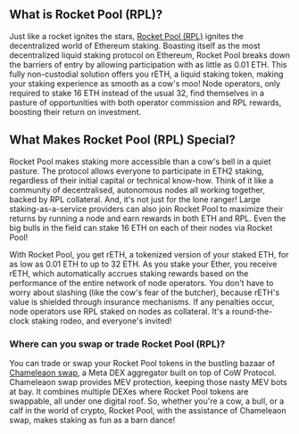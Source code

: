 <h2>What is Rocket Pool (RPL)?</h2>

<p>Just like a rocket ignites the stars, <a href="https://docs.rocketpool.net/overview/" rel="nofollow noreferrer noopener" target="_blank">Rocket Pool (RPL)</a> ignites the decentralized world of Ethereum staking. Boasting itself as the most decentralized liquid staking protocol on Ethereum, Rocket Pool breaks down the barriers of entry by allowing participation with as little as 0.01 ETH. This fully non-custodial solution offers you rETH, a liquid staking token, making your staking experience as smooth as a cow's moo! Node operators, only required to stake 16 ETH instead of the usual 32, find themselves in a pasture of opportunities with both operator commission and RPL rewards, boosting their return on investment.</p>

<h2>What Makes Rocket Pool (RPL) Special?</h2>

<p>Rocket Pool makes staking more accessible than a cow's bell in a quiet pasture. The protocol allows everyone to participate in ETH2 staking, regardless of their initial capital or technical know-how. Think of it like a community of decentralised, autonomous nodes all working together, backed by RPL collateral. And, it's not just for the lone ranger! Large staking-as-a-service providers can also join Rocket Pool to maximize their returns by running a node and earn rewards in both ETH and RPL. Even the big bulls in the field can stake 16 ETH on each of their nodes via Rocket Pool!</p>

<p>With Rocket Pool, you get rETH, a tokenized version of your staked ETH, for as low as 0.01 ETH to up to 32 ETH. As you stake your Ether, you receive rETH, which automatically accrues staking rewards based on the performance of the entire network of node operators. You don't have to worry about slashing (like the cow's fear of the butcher), because rETH's value is shielded through insurance mechanisms. If any penalties occur, node operators use RPL staked on nodes as collateral. It's a round-the-clock staking rodeo, and everyone's invited!</p>

<h3>Where can you swap or trade Rocket Pool (RPL)?</h3>

<p>You can trade or swap your Rocket Pool tokens in the bustling bazaar of <a href="https://chameleon.exchange/" rel="noopener" target="_blank">Chameleaon swap</a>, a Meta DEX aggregator built on top of CoW Protocol. Chameleaon swap provides MEV protection, keeping those nasty MEV bots at bay. It combines multiple DEXes where Rocket Pool tokens are swappable, all under one digital roof. So, whether you're a cow, a bull, or a calf in the world of crypto, Rocket Pool, with the assistance of Chameleaon swap, makes staking as fun as a barn dance!</p>
